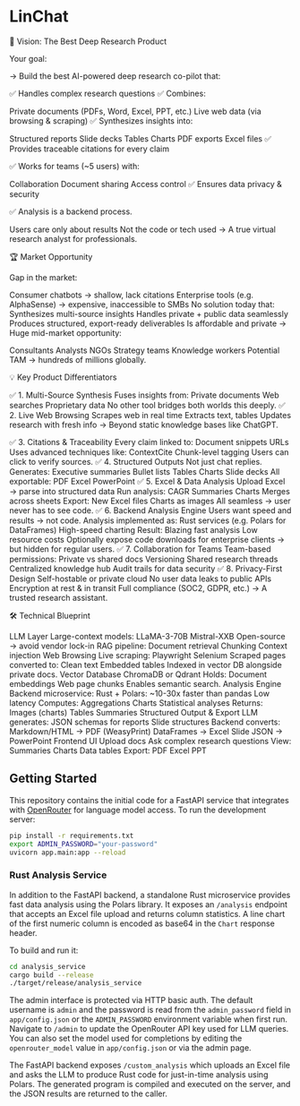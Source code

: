 # LinChat
🌟 Vision: The Best Deep Research Product

Your goal:

→ Build the best AI-powered deep research co-pilot that:

✅ Handles complex research questions
✅ Combines:

Private documents (PDFs, Word, Excel, PPT, etc.)
Live web data (via browsing & scraping)
✅ Synthesizes insights into:

Structured reports
Slide decks
Tables
Charts
PDF exports
Excel files
✅ Provides traceable citations for every claim

✅ Works for teams (~5 users) with:

Collaboration
Document sharing
Access control
✅ Ensures data privacy & security

✅ Analysis is a backend process.

Users care only about results
Not the code or tech used
→ A true virtual research analyst for professionals.

🏆 Market Opportunity

Gap in the market:

Consumer chatbots → shallow, lack citations
Enterprise tools (e.g. AlphaSense) → expensive, inaccessible to SMBs
No solution today that:
Synthesizes multi-source insights
Handles private + public data seamlessly
Produces structured, export-ready deliverables
Is affordable and private
→ Huge mid-market opportunity:

Consultants
Analysts
NGOs
Strategy teams
Knowledge workers
Potential TAM → hundreds of millions globally.

💡 Key Product Differentiators

✅ 1. Multi-Source Synthesis
Fuses insights from:
Private documents
Web searches
Proprietary data
No other tool bridges both worlds this deeply.
✅ 2. Live Web Browsing
Scrapes web in real time
Extracts text, tables
Updates research with fresh info
→ Beyond static knowledge bases like ChatGPT.

✅ 3. Citations & Traceability
Every claim linked to:
Document snippets
URLs
Uses advanced techniques like:
ContextCite
Chunk-level tagging
Users can click to verify sources.
✅ 4. Structured Outputs
Not just chat replies.
Generates:
Executive summaries
Bullet lists
Tables
Charts
Slide decks
All exportable:
PDF
Excel
PowerPoint
✅ 5. Excel & Data Analysis
Upload Excel → parse into structured data
Run analysis:
CAGR
Summaries
Charts
Merges across sheets
Export:
New Excel files
Charts as images
All seamless → user never has to see code.
✅ 6. Backend Analysis Engine
Users want speed and results → not code.
Analysis implemented as:
Rust services (e.g. Polars for DataFrames)
High-speed charting
Result:
Blazing fast analysis
Low resource costs
Optionally expose code downloads for enterprise clients → but hidden for regular users.
✅ 7. Collaboration for Teams
Team-based permissions:
Private vs shared docs
Versioning
Shared research threads
Centralized knowledge hub
Audit trails for data security
✅ 8. Privacy-First Design
Self-hostable or private cloud
No user data leaks to public APIs
Encryption at rest & in transit
Full compliance (SOC2, GDPR, etc.)
→ A trusted research assistant.

🛠 Technical Blueprint

LLM Layer
Large-context models:
LLaMA-3-70B
Mistral-XXB
Open-source → avoid vendor lock-in
RAG pipeline:
Document retrieval
Chunking
Context injection
Web Browsing
Live scraping:
Playwright
Selenium
Scraped pages converted to:
Clean text
Embedded tables
Indexed in vector DB alongside private docs.
Vector Database
ChromaDB or Qdrant
Holds:
Document embeddings
Web page chunks
Enables semantic search.
Analysis Engine
Backend microservice:
Rust + Polars:
~10-30x faster than pandas
Low latency
Computes:
Aggregations
Charts
Statistical analyses
Returns:
Images (charts)
Tables
Summaries
Structured Output & Export
LLM generates:
JSON schemas for reports
Slide structures
Backend converts:
Markdown/HTML → PDF (WeasyPrint)
DataFrames → Excel
Slide JSON → PowerPoint
Frontend UI
Upload docs
Ask complex research questions
View:
Summaries
Charts
Data tables
Export:
PDF
Excel
PPT

## Getting Started

This repository contains the initial code for a FastAPI service that integrates with [OpenRouter](https://openrouter.ai/) for language model access. To run the development server:

```bash
pip install -r requirements.txt
export ADMIN_PASSWORD="your-password"
uvicorn app.main:app --reload
```

### Rust Analysis Service

In addition to the FastAPI backend, a standalone Rust microservice provides
fast data analysis using the Polars library. It exposes an `/analysis` endpoint
that accepts an Excel file upload and returns column statistics. A line chart of
the first numeric column is encoded as base64 in the `Chart` response header.

To build and run it:

```bash
cd analysis_service
cargo build --release
./target/release/analysis_service
```

The admin interface is protected via HTTP basic auth. The default username is `admin` and the password is read from the `admin_password` field in `app/config.json` or the `ADMIN_PASSWORD` environment variable when first run. Navigate to `/admin` to update the OpenRouter API key used for LLM queries.
You can also set the model used for completions by editing the `openrouter_model` value in `app/config.json` or via the admin page.

The FastAPI backend exposes `/custom_analysis` which uploads an Excel file and asks the LLM to produce Rust code for just-in-time analysis using Polars. The generated program is compiled and executed on the server, and the JSON results are returned to the caller.

